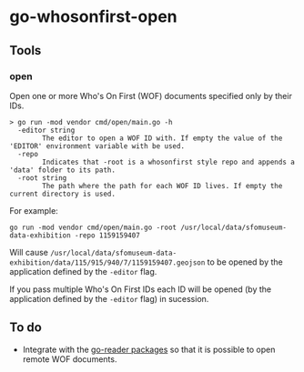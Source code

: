 # go-whosonfirst-open

## Tools

### open

Open one or more Who's On First (WOF) documents specified only by their IDs.

```
> go run -mod vendor cmd/open/main.go -h
  -editor string
    	The editor to open a WOF ID with. If empty the value of the 'EDITOR' environment variable with be used.
  -repo
    	Indicates that -root is a whosonfirst style repo and appends a 'data' folder to its path.
  -root string
    	The path where the path for each WOF ID lives. If empty the current directory is used.
```

For example:

```
go run -mod vendor cmd/open/main.go -root /usr/local/data/sfomuseum-data-exhibition -repo 1159159407
```

Will cause `/usr/local/data/sfomuseum-data-exhibition/data/115/915/940/7/1159159407.geojson` to be opened by the application defined by the `-editor` flag.

If you pass multiple Who's On First IDs each ID will be opened (by the application defined by	the `-editor` flag) in sucession.

## To do

* Integrate with the [go-reader packages](https://github.com/whosonfirst?utf8=%E2%9C%93&q=go-reader&type=&language=) so that it is possible to open remote WOF documents.